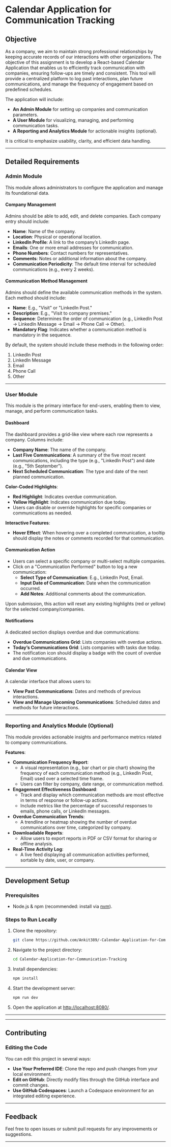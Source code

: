 #  Calendar Application for Communication Tracking

## Objective
As a company, we aim to maintain strong professional relationships by keeping accurate records of our interactions with other organizations. The objective of this assignment is to develop a React-based Calendar Application that enables us to efficiently track communication with companies, ensuring follow-ups are timely and consistent. This tool will provide a centralized platform to log past interactions, plan future communications, and manage the frequency of engagement based on predefined schedules.

The application will include:
- **An Admin Module** for setting up companies and communication parameters.
- **A User Module** for visualizing, managing, and performing communication tasks.
- **A Reporting and Analytics Module** for actionable insights (optional).

It is critical to emphasize usability, clarity, and efficient data handling.

---

## Detailed Requirements

### Admin Module
This module allows administrators to configure the application and manage its foundational data.

#### Company Management
Admins should be able to add, edit, and delete companies. Each company entry should include:
- **Name**: Name of the company.
- **Location**: Physical or operational location.
- **LinkedIn Profile**: A link to the company’s LinkedIn page.
- **Emails**: One or more email addresses for communication.
- **Phone Numbers**: Contact numbers for representatives.
- **Comments**: Notes or additional information about the company.
- **Communication Periodicity**: The default time interval for scheduled communications (e.g., every 2 weeks).

#### Communication Method Management
Admins should define the available communication methods in the system. Each method should include:
- **Name**: E.g., "Visit" or "LinkedIn Post."
- **Description**: E.g., "Visit to company premises."
- **Sequence**: Determines the order of communication (e.g., LinkedIn Post → LinkedIn Message → Email → Phone Call → Other).
- **Mandatory Flag**: Indicates whether a communication method is mandatory in the sequence.

By default, the system should include these methods in the following order:
1. LinkedIn Post
2. LinkedIn Message
3. Email
4. Phone Call
5. Other

---

### User Module
This module is the primary interface for end-users, enabling them to view, manage, and perform communication tasks.

#### Dashboard
The dashboard provides a grid-like view where each row represents a company. Columns include:
- **Company Name**: The name of the company.
- **Last Five Communications**: A summary of the five most recent communications, including the type (e.g., "LinkedIn Post") and date (e.g., "5th September").
- **Next Scheduled Communication**: The type and date of the next planned communication.

**Color-Coded Highlights**:
- **Red Highlight**: Indicates overdue communication.
- **Yellow Highlight**: Indicates communication due today.
- Users can disable or override highlights for specific companies or communications as needed.

**Interactive Features**:
- **Hover Effect**: When hovering over a completed communication, a tooltip should display the notes or comments recorded for that communication.

#### Communication Action
- Users can select a specific company or multi-select multiple companies.
- Click on a "Communication Performed" button to log a new communication:
  - **Select Type of Communication**: E.g., LinkedIn Post, Email.
  - **Input Date of Communication**: Date when the communication occurred.
  - **Add Notes**: Additional comments about the communication.

Upon submission, this action will reset any existing highlights (red or yellow) for the selected company/companies.

#### Notifications
A dedicated section displays overdue and due communications:
- **Overdue Communications Grid**: Lists companies with overdue actions.
- **Today’s Communications Grid**: Lists companies with tasks due today.
- The notification icon should display a badge with the count of overdue and due communications.

#### Calendar View
A calendar interface that allows users to:
- **View Past Communications**: Dates and methods of previous interactions.
- **View and Manage Upcoming Communications**: Scheduled dates and methods for future interactions.

---

### Reporting and Analytics Module (Optional)
This module provides actionable insights and performance metrics related to company communications.

**Features**:
- **Communication Frequency Report**:
  - A visual representation (e.g., bar chart or pie chart) showing the frequency of each communication method (e.g., LinkedIn Post, Email) used over a selected time frame.
  - Users can filter by company, date range, or communication method.
- **Engagement Effectiveness Dashboard**:
  - Track and display which communication methods are most effective in terms of response or follow-up actions.
  - Include metrics like the percentage of successful responses to emails, phone calls, or LinkedIn messages.
- **Overdue Communication Trends**:
  - A trendline or heatmap showing the number of overdue communications over time, categorized by company.
- **Downloadable Reports**:
  - Allow users to export reports in PDF or CSV format for sharing or offline analysis.
- **Real-Time Activity Log**:
  - A live feed displaying all communication activities performed, sortable by date, user, or company.

---

## Development Setup

### Prerequisites
- Node.js & npm (recommended: install via [nvm](https://github.com/nvm-sh/nvm)).

### Steps to Run Locally
1. Clone the repository:
   ```bash
   git clone https://github.com/Ankit389/-Calendar-Application-for-Communication-Tracking-.git
   ```
2. Navigate to the project directory:
   ```bash
   cd Calendar-Application-for-Communication-Tracking
   ```
3. Install dependencies:
   ```bash
   npm install
   ```
4. Start the development server:
   ```bash
   npm run dev
   ```
5. Open the application at [http://localhost:8080/](http://localhost:8080/).

---


---

## Contributing

### Editing the Code
You can edit this project in several ways:
- **Use Your Preferred IDE**: Clone the repo and push changes from your local environment.
- **Edit on GitHub**: Directly modify files through the GitHub interface and commit changes.
- **Use GitHub Codespaces**: Launch a Codespace environment for an integrated editing experience.

---

## Feedback
Feel free to open issues or submit pull requests for any improvements or suggestions.

---

